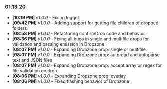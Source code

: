### 01.13.20

- **[10:19 PM]** _v1.0.0_ - Fixing logger
- **[09:42 PM]** _v1.0.0_ - Adding support for getting file children of dropped folders
- **[08:58 PM]** _v1.0.0_ - Refactoring confirmDrop code and behavior
- **[08:36 PM]** _v1.0.0_ - Fixing all bugs in single and multifile drops for validation and passing emission in Dropzone
- **[08:07 PM]** _v1.0.0_ - Expanding Dropzone prop: single or multifile
- **[08:07 PM]** _v1.0.0_ - Expanding Dropzone prop: autoread and autoparse text and JSON files
- **[08:07 PM]** _v1.0.0_ - Expanding Dropzone prop: accept array or regex for file validation on drop
- **[08:06 PM]** _v1.0.0_ - Expanding Dropzone prop: overlay
- **[08:06 PM]** _v1.0.0_ - Fixed flashing behavior of Dropzone